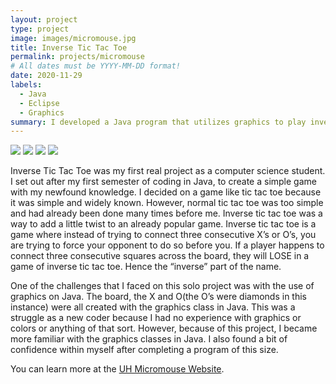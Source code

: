 ```yaml
---
layout: project
type: project
image: images/micromouse.jpg
title: Inverse Tic Tac Toe
permalink: projects/micromouse
# All dates must be YYYY-MM-DD format!
date: 2020-11-29
labels:
  - Java
  - Eclipse
  - Graphics
summary: I developed a Java program that utilizes graphics to play inverse tic tac toe.
---
```


<div class="ui small rounded images">
  <img class="ui image" src="../images/micromouse-robot.png">
  <img class="ui image" src="../images/micromouse-robot-2.jpg">
  <img class="ui image" src="../images/micromouse.jpg">
  <img class="ui image" src="../images/micromouse-circuit.png">
</div>

Inverse Tic Tac Toe was my first real project as a computer science student. I set out after my first semester of coding in Java, to create a simple game with my newfound knowledge. I decided on a game like tic tac toe because it was simple and widely known. However, normal tic tac toe was too simple and had already been done many times before me. Inverse tic tac toe was a way to add a little twist to an already popular game. Inverse tic tac toe is a game where instead of trying to connect three consecutive X’s or O’s, you are trying to force your opponent to do so before you. If a player happens to connect three consecutive squares across the board, they will LOSE in a game of inverse tic tac toe. Hence the “inverse” part of the name.

One of the challenges that I faced on this solo project was with the use of graphics on Java. The board, the X and O(the O’s were diamonds in this instance) were all created with the graphics class in Java. This was a struggle as a new coder because I had no experience with graphics or colors or anything of that sort. However, because of this project, I became more familiar with the graphics classes in Java. I also found a bit of confidence within myself after completing a program of this size.


You can learn more at the [UH Micromouse Website](http://www-ee.eng.hawaii.edu/~mmouse/about.html).



